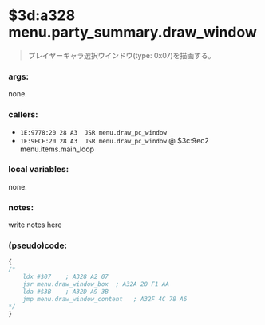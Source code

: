 ﻿

# $3d:a328 menu.party_summary.draw_window
> プレイヤーキャラ選択ウインドウ(type: 0x07)を描画する。

### args:
none.

### callers:
+	`1E:9778:20 28 A3  JSR menu.draw_pc_window`
+	`1E:9ECF:20 28 A3  JSR menu.draw_pc_window` @ $3c:9ec2 menu.items.main_loop

### local variables:
none.

### notes:
write notes here

### (pseudo)code:
```js
{
/*
    ldx #$07    ; A328 A2 07
    jsr menu.draw_window_box  ; A32A 20 F1 AA
    lda #$3B    ; A32D A9 3B
    jmp menu.draw_window_content   ; A32F 4C 78 A6
*/
}
```


